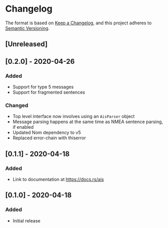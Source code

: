 # Changelog

The format is based on [Keep a Changelog](https://keepachangelog.com/en/1.0.0/),
and this project adheres to [Semantic Versioning](https://semver.org/spec/v2.0.0.html).

## [Unreleased]

## [0.2.0] - 2020-04-26
### Added
- Support for type 5 messages
- Support for fragmented sentences

### Changed
- Top level interface now involves using an `AisParser` object
- Message parsing happens at the same time as NMEA sentence parsing, if enabled
- Updated Nom dependency to v5
- Replaced error-chain with thiserror

## [0.1.1] - 2020-04-18
### Added
- Link to documentation at https://docs.rs/ais

## [0.1.0] - 2020-04-18
### Added
- Initial release
